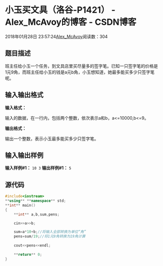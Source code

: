 # 小玉买文具（洛谷-P1421） - Alex_McAvoy的博客 - CSDN博客





2018年01月28日 23:57:24[Alex_McAvoy](https://me.csdn.net/u011815404)阅读数：304








## 题目描述

班主任给小玉一个任务，到文具店里买尽量多的签字笔。已知一只签字笔的价格是1元9角，而班主任给小玉的钱是a元b角，小玉想知道，她最多能买多少只签字笔呢。

## 输入输出格式

**输入格式：**

输入的数据，在一行内，包括两个整数，依次表示a和b，a<=10000,b<=9。

**输出格式：**

输出一个整数，表示小玉最多能买多少只签字笔。

## 输入输出样例

**输入样例#1：**
`10 3`
**输出样例#1：**
`5`
## 源代码  

```cpp
#include<iostream>
**using** **namespace** std;
**int** main()
{
    **int** a,b,sum,pens;

    cin>>a>>b;

    sum=a*10+b;//将输入全部转换为单位“角”
    pens=sum/19;//将1元9角转换为19角计算
    
    cout<<pens<<endl;
    
    **return** 0;
}
```









